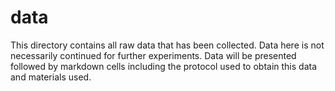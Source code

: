 # data
This directory contains all raw data that has been collected. Data here is not necessarily continued for further experiments. Data will be presented followed by markdown cells including the protocol used to obtain this data and materials used.
